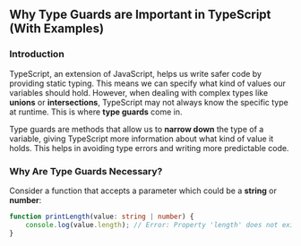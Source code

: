 ## Why Type Guards are Important in TypeScript (With Examples)

### Introduction

TypeScript, an extension of JavaScript, helps us write safer code by providing static typing. This means we can specify what kind of values our variables should hold. However, when dealing with complex types like **unions** or **intersections**, TypeScript may not always know the specific type at runtime. This is where **type guards** come in.

Type guards are methods that allow us to **narrow down** the type of a variable, giving TypeScript more information about what kind of value it holds. This helps in avoiding type errors and writing more predictable code.

### Why Are Type Guards Necessary?

Consider a function that accepts a parameter which could be a **string** or **number**:

```typescript
function printLength(value: string | number) {
    console.log(value.length); // Error: Property 'length' does not exist on type 'number'.
}
